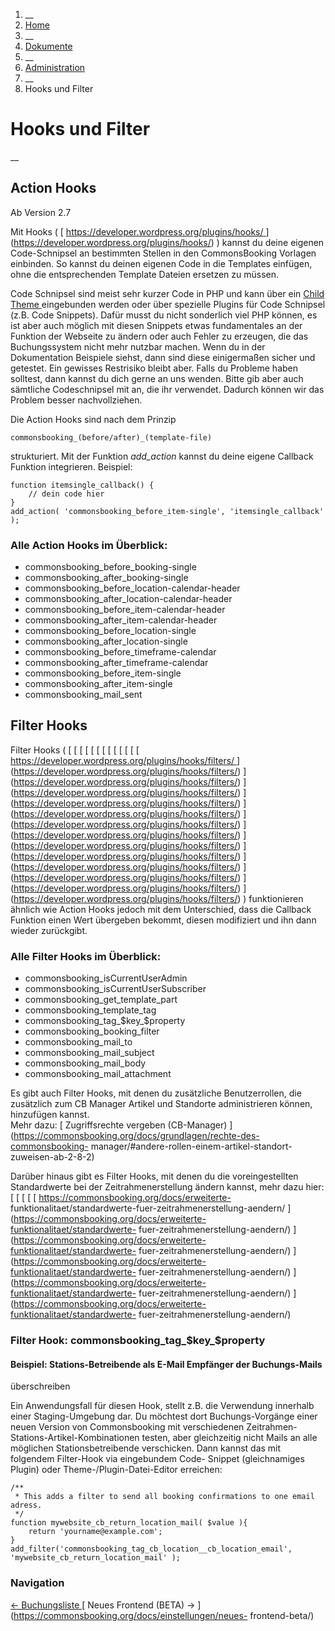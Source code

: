   1. __
  2. [ Home  ](https://commonsbooking.org/)
  3. __
  4. [ Dokumente  ](https://commonsbooking.org/dokumentation/)
  5. __
  6. [ Administration  ](https://commonsbooking.org/docs/einstellungen/)
  7. __
  8. Hooks und Filter 

#  Hooks und Filter

__

##  Action Hooks

Ab Version 2.7

Mit Hooks ( [ [ https://developer.wordpress.org/plugins/hooks/
](https://developer.wordpress.org/plugins/hooks/)
](https://developer.wordpress.org/plugins/hooks/) ) kannst du deine eigenen
Code-Schnipsel an bestimmten Stellen in den CommonsBooking Vorlagen einbinden.
So kannst du deinen eigenen Code in die Templates einfügen, ohne die
entsprechenden Template Dateien ersetzen zu müssen.

Code Schnipsel sind meist sehr kurzer Code in PHP und kann über ein [ Child
Theme ](https://developer.wordpress.org/themes/advanced-topics/child-themes/)
eingebunden werden oder über spezielle Plugins für Code Schnipsel (z.B. Code
Snippets). Dafür musst du nicht sonderlich viel PHP können, es ist aber auch
möglich mit diesen Snippets etwas fundamentales an der Funktion der Webseite
zu ändern oder auch Fehler zu erzeugen, die das Buchungssystem nicht mehr
nutzbar machen. Wenn du in der Dokumentation Beispiele siehst, dann sind diese
einigermaßen sicher und getestet. Ein gewisses Restrisiko bleibt aber. Falls
du Probleme haben solltest, dann kannst du dich gerne an uns wenden. Bitte gib
aber auch sämtliche Codeschnipsel mit an, die ihr verwendet. Dadurch können
wir das Problem besser nachvollziehen.

Die Action Hooks sind nach dem Prinzip

    
    
    commonsbooking_(before/after)_(template-file)

strukturiert. Mit der Funktion _add_action_ kannst du deine eigene Callback
Funktion integrieren. Beispiel:

    
    
    function itemsingle_callback() {
        // dein code hier
    }
    add_action( 'commonsbooking_before_item-single', 'itemsingle_callback' );

###  Alle Action Hooks im Überblick:

  * commonsbooking_before_booking-single 
  * commonsbooking_after_booking-single 
  * commonsbooking_before_location-calendar-header 
  * commonsbooking_after_location-calendar-header 
  * commonsbooking_before_item-calendar-header 
  * commonsbooking_after_item-calendar-header 
  * commonsbooking_before_location-single 
  * commonsbooking_after_location-single 
  * commonsbooking_before_timeframe-calendar 
  * commonsbooking_after_timeframe-calendar 
  * commonsbooking_before_item-single 
  * commonsbooking_after_item-single 
  * commonsbooking_mail_sent 

##  Filter Hooks

Filter Hooks ( [ [ [ [ [ [ [ [ [ [ [ [ [ [
https://developer.wordpress.org/plugins/hooks/filters/
](https://developer.wordpress.org/plugins/hooks/filters/)
](https://developer.wordpress.org/plugins/hooks/filters/)
](https://developer.wordpress.org/plugins/hooks/filters/)
](https://developer.wordpress.org/plugins/hooks/filters/)
](https://developer.wordpress.org/plugins/hooks/filters/)
](https://developer.wordpress.org/plugins/hooks/filters/)
](https://developer.wordpress.org/plugins/hooks/filters/)
](https://developer.wordpress.org/plugins/hooks/filters/)
](https://developer.wordpress.org/plugins/hooks/filters/)
](https://developer.wordpress.org/plugins/hooks/filters/)
](https://developer.wordpress.org/plugins/hooks/filters/)
](https://developer.wordpress.org/plugins/hooks/filters/)
](https://developer.wordpress.org/plugins/hooks/filters/)
](https://developer.wordpress.org/plugins/hooks/filters/) ) funktionieren
ähnlich wie Action Hooks jedoch mit dem Unterschied, dass die Callback
Funktion einen Wert übergeben bekommt, diesen modifiziert und ihn dann wieder
zurückgibt.

###  Alle Filter Hooks im Überblick:

  * commonsbooking_isCurrentUserAdmin 
  * commonsbooking_isCurrentUserSubscriber 
  * commonsbooking_get_template_part 
  * commonsbooking_template_tag 
  * commonsbooking_tag_$key_$property 
  * commonsbooking_booking_filter 
  * commonsbooking_mail_to 
  * commonsbooking_mail_subject 
  * commonsbooking_mail_body 
  * commonsbooking_mail_attachment 

Es gibt auch Filter Hooks, mit denen du zusätzliche Benutzerrollen, die
zusätzlich zum CB Manager Artikel und Standorte administrieren können,
hinzufügen kannst.  
Mehr dazu: [ Zugriffsrechte vergeben (CB-Manager)
](https://commonsbooking.org/docs/grundlagen/rechte-des-commonsbooking-
manager/#andere-rollen-einem-artikel-standort-zuweisen-ab-2-8-2)

Darüber hinaus gibt es Filter Hooks, mit denen du die voreingestellten
Standardwerte bei der Zeitrahmenerstellung ändern kannst, mehr dazu hier:  
[ [ [ [ [ https://commonsbooking.org/docs/erweiterte-
funktionalitaet/standardwerte-fuer-zeitrahmenerstellung-aendern/
](https://commonsbooking.org/docs/erweiterte-funktionalitaet/standardwerte-
fuer-zeitrahmenerstellung-aendern/)
](https://commonsbooking.org/docs/erweiterte-funktionalitaet/standardwerte-
fuer-zeitrahmenerstellung-aendern/)
](https://commonsbooking.org/docs/erweiterte-funktionalitaet/standardwerte-
fuer-zeitrahmenerstellung-aendern/)
](https://commonsbooking.org/docs/erweiterte-funktionalitaet/standardwerte-
fuer-zeitrahmenerstellung-aendern/)
](https://commonsbooking.org/docs/erweiterte-funktionalitaet/standardwerte-
fuer-zeitrahmenerstellung-aendern/)

###  Filter Hook: commonsbooking_tag_$key_$property

####  Beispiel: Stations-Betreibende als E-Mail Empfänger der Buchungs-Mails
überschreiben

Ein Anwendungsfall für diesen Hook, stellt z.B. die Verwendung innerhalb einer
Staging-Umgebung dar. Du möchtest dort Buchungs-Vorgänge einer neuen Version
von Commonsbooking mit verschiedenen Zeitrahmen-Stations-Artikel-Kombinationen
testen, aber gleichzeitig nicht Mails an alle möglichen Stationsbetreibende
verschicken. Dann kannst das mit folgendem Filter-Hook via eingebundem Code-
Snippet (gleichnamiges Plugin) oder Theme-/Plugin-Datei-Editor erreichen:

    
    
    /**
     * This adds a filter to send all booking confirmations to one email adress.
     */
    function mywebsite_cb_return_location_mail( $value ){
        return 'yourname@example.com';
    }
    add_filter('commonsbooking_tag_cb_location__cb_location_email', 'mywebsite_cb_return_location_mail' );

###  Navigation

[ ← Buchungsliste
](https://commonsbooking.org/docs/einstellungen/buchungsliste/) [ Neues
Frontend (BETA) → ](https://commonsbooking.org/docs/einstellungen/neues-
frontend-beta/)

